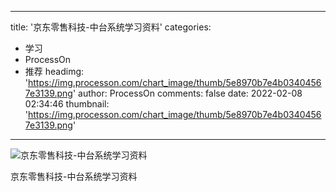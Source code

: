 
---
title: '京东零售科技-中台系统学习资料'
categories: 
 - 学习
 - ProcessOn
 - 推荐
headimg: 'https://img.processon.com/chart_image/thumb/5e8970b7e4b03404567e3139.png'
author: ProcessOn
comments: false
date: 2022-02-08 02:34:46
thumbnail: 'https://img.processon.com/chart_image/thumb/5e8970b7e4b03404567e3139.png'
---

<div>   
<img class="thumb" alt="京东零售科技-中台系统学习资料" src="https://img.processon.com/chart_image/thumb/5e8970b7e4b03404567e3139.png" referrerpolicy="no-referrer">
<p>京东零售科技-中台系统学习资料</p>  
</div>
            